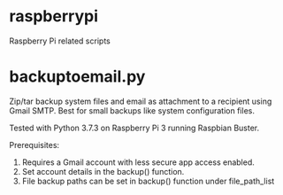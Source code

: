 # raspberrypi
Raspberry Pi related scripts

# backuptoemail.py
Zip/tar backup system files and email as attachment to a
recipient using Gmail SMTP. Best for small backups like
system configuration files.

Tested with Python 3.7.3 on Raspberry Pi 3 running Raspbian Buster.

Prerequisites:
1. Requires a Gmail account with less secure app access enabled.
2. Set account details in the backup() function.
3. File backup paths can be set in backup() function under file_path_list
